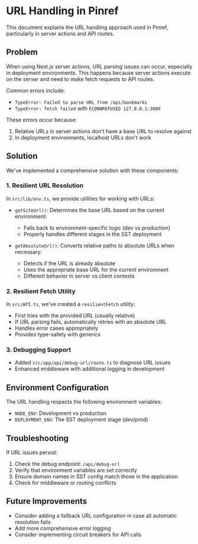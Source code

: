 # URL Handling in Pinref

This document explains the URL handling approach used in Pinref, particularly in server actions and API routes.

## Problem

When using Next.js server actions, URL parsing issues can occur, especially in deployment environments.
This happens because server actions execute on the server and need to make fetch requests to API routes.

Common errors include:

- `TypeError: Failed to parse URL from /api/bookmarks`
- `TypeError: fetch failed` with `ECONNREFUSED 127.0.0.1:3000`

These errors occur because:

1. Relative URLs in server actions don't have a base URL to resolve against
2. In deployment environments, localhost URLs don't work

## Solution

We've implemented a comprehensive solution with these components:

### 1. Resilient URL Resolution

In `src/lib/env.ts`, we provide utilities for working with URLs:

- `getSiteUrl()`: Determines the base URL based on the current environment:

  - Falls back to environment-specific logic (dev vs production)
  - Properly handles different stages in the SST deployment

- `getAbsoluteUrl()`: Converts relative paths to absolute URLs when necessary:
  - Detects if the URL is already absolute
  - Uses the appropriate base URL for the current environment
  - Different behavior in server vs client contexts

### 2. Resilient Fetch Utility

In `src/API.ts`, we've created a `resilientFetch` utility:

- First tries with the provided URL (usually relative)
- If URL parsing fails, automatically retries with an absolute URL
- Handles error cases appropriately
- Provides type-safety with generics

### 3. Debugging Support

- Added `src/app/api/debug-url/route.ts` to diagnose URL issues
- Enhanced middleware with additional logging in development

## Environment Configuration

The URL handling respects the following environment variables:

- `NODE_ENV`: Development vs production
- `DEPLOYMENT_ENV`: The SST deployment stage (dev/prod)

## Troubleshooting

If URL issues persist:

1. Check the debug endpoint: `/api/debug-url`
2. Verify that environment variables are set correctly
3. Ensure domain names in SST config match those in the application
4. Check for middleware or routing conflicts

## Future Improvements

- Consider adding a fallback URL configuration in case all automatic resolution fails
- Add more comprehensive error logging
- Consider implementing circuit breakers for API calls

